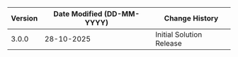 | **Version** | **Date Modified (DD-MM-YYYY)** | **Change History**                                                 |
|-------------|--------------------------------|--------------------------------------------------------------------|
| 3.0.0       | 28-10-2025                     | Initial Solution Release                                           |
